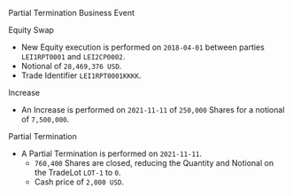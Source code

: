 Partial Termination Business Event

Equity Swap

- New Equity execution is performed on `2018-04-01` between parties `LEI1RPT0001` and `LEI2CP0002`. 
- Notional of `28,469,376 USD`.
- Trade Identifier `LEI1RPT0001KKKK`.

Increase

- An Increase is performed on `2021-11-11` of `250,000` Shares for a notional of `7,500,000`.

Partial Termination

- A Partial Termination is performed on `2021-11-11`. 
  - `760,400` Shares are closed, reducing the Quantity and Notional on the TradeLot `LOT-1` to `0`.
  - Cash price of `2,000 USD`.